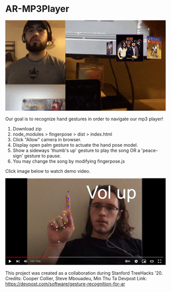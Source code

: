 # AR-MP3Player

![Vision](gesture_music.gif)

Our goal is to recognize hand gestures in order to navigate our mp3 player!

1. Download zip
2. node_modules > fingerpose > dist > index.html
3. Click "Allow" camera in browser.
4. Display open palm gesture to actuate the hand pose model.
5. Show a sideways 'thumb's up' gesture to play the song OR a 'peace-sign' gesture to pause.
6. You may change the song by modifying fingerpose.js

Click image below to watch demo video.

[![Hand Gesture Recognition](gesture_music_thumbnail.png)](https://www.youtube.com/watch?v=4ZdoBFKkc10)

This project was created as a collaboration during Stanford TreeHacks '20.
Credits: Cooper Collier, Steve Mbouadeu, Min Thu Ta
Devpost Link: https://devpost.com/software/gesture-recognition-for-ar
